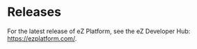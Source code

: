 # Releases

For the latest release of eZ Platform, see the eZ Developer Hub: <https://ezplatform.com/>.
